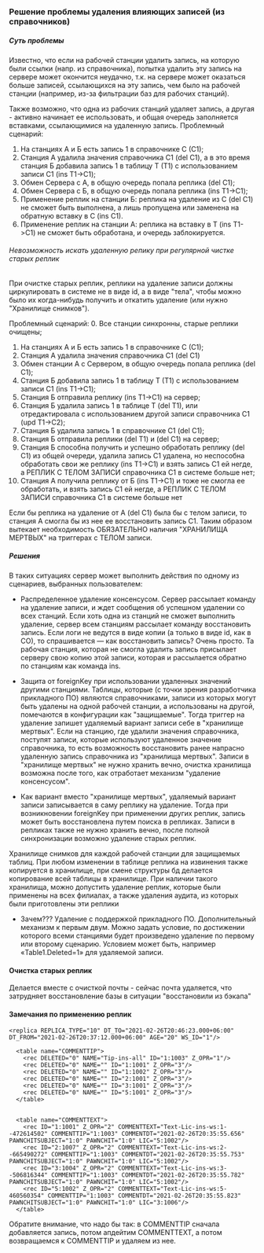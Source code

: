 ### Решение проблемы удаления влияющих записей (из справочников)

##### Суть проблемы

Известно, что если на рабочей станции удалить запись, на которую были ссылки (напр. из справочника),
попытка удалить эту запись на сервере может окончится неудачно, т.к. на сервере может оказаться больше записей,
ссылающихся на эту запись, чем было на рабочей станции (например, из-за фильтрации баз для рабочих станций).

Также возможно, что одна из рабочих станций удаляет запись, а другая - активно начинает ее использовать,
и общая очередь заполняется вставками, ссылающимися на удаленную запись.
Проблемный сценарий:
1. На станциях А и Б есть запись 1 в справочнике С (С1);
2. Станция А удалила значения справочника С1 (del C1), а в это время станция Б добавила запись 1 в таблицу Т (Т1) 
   с использованием записи С1 (ins T1->C1);
3. Обмен Сервера с А, в общую очередь попала реплика (del C1);
3. Обмен Сервера с Б, в общую очередь попала реплика (ins T1->C1);
4. Применение реплик на станции Б: реплика на удаление из С (del C1) не сможет быть выполнена, а лишь пропущена 
   или заменена на обратную вставку в С (ins С1).
5. Применение реплик на станции А: реплика на вставку в Т (ins T1->C1) не сможет быть обработана, и очередь заблокируется.

###### Невозможность искать удаленную репику при регулярной чистке старых реплик

При очистке старых реплик, реплики на удаление записи должны циркулировать в системе не в виде id, а в виде "тела", 
чтобы можно было их когда-нибудь получить и откатить удаление (или нужно "Хранилище снимков").

Проблемный сценарий:
0. Все станции синхронны, старые реплики очищены;
1. На станциях А и Б есть запись 1 в справочнике С (С1);
2. Станция А удалила значения справочника С1 (del C1)
3. Обмен станции А с Сервером, в общую очередь попала реплика (del C1);
4. Станция Б добавила запись 1 в таблицу Т (Т1) с использованием записи С1 (ins T1->C1);
5. Станция Б отправила реплику (ins T1->C1) на сервер;
6. Станция Б удалила запись 1 в таблице Т (del Т1), или отредактировала с использованием другой записи справочника С1 (upd T1->C2);
6. Станция Б удалила запись 1 в справочнике С1 (del С1);
7. Станция Б отправила реплики (del Т1) и (del С1) на сервер;
8. Станция Б способна получить и успешно обработать реплику (del C1) из общей очереди, удалила запись C1 удалена,
   но неспособна обработать свои же реплику (ins T1->C1) и взять запись С1 ей негде,
   а РЕПЛИК С ТЕЛОМ ЗАПИСИ справочника C1 в системе больше нет;
9. Станция А получила реплику от Б (ins T1->C1) и тоже не смогла ее обработать, и взять запись С1 ей негде,
   а РЕПЛИК С ТЕЛОМ ЗАПИСИ справочника C1 в системе больше нет
   
Если бы реплика на удаление от А (del C1) была бы с телом записи, то станция А смогла бы из нее ее восстановить запись C1.
Таким образом вытекает необходимость ОБЯЗАТЕЛЬНО наличия "ХРАНИЛИЩА МЕРТВЫХ" на триггерах с ТЕЛОМ записи.


##### Решения

В таких ситуациях сервер может выполнить действия по одному из сценариев, выбранных пользователем:

* Распределенное удаление консенсусом.
  Сервер рассылает команду на удаление записи, и ждет сообщения об успешном удалении со всех станций.
  Если хоть одна из станций не сможет выполнить удаление, сервер всем станциям рассылает команду восстановить запись.
  Если логи не ведутся в виде копии (а только в виде id, как в СО), то спрашивается — как восстановить запись?
  Очень просто. Та рабочая станция, которая не смогла удалить запись присылает серверу свою копию этой записи,
  которая и рассылается обратно по станциям как команда ins.

* Защита от foreignKey при использовании удаленных значений другими станциями.
  Таблицы, которые (с точки зрения разработчика прикладного ПО) являются справочниками,
  записи из которых могут быть удалены на одной рабочей станции, а использованы на другой,
  помечаются в конфигурации как "защищаемые". Тогда триггер на удаление запишет удаляемый вариант записи себе в "хранилище мертвых".
  Если на станцию, где удалили значения справочника, поступят записи, которые используют удаленное значение справочника,
  то есть возможность восстановить ранее напрасно удаленную запись справочника из "хранилища мертвых".
  Записи в "хранилище мертвых" не нужно хранить вечно, очистка хранилища возможна после того,
  как отработает механизм "удаление консенсусом".

* Как вариант вместо "хранилище мертвых", удаляемый вариант записи записывается в саму реплику на удаление. 
  Тогда при возникновении foreignKey при применении других реплик, запись может быть восстановлена путем поиска в репликах.
  Записи в репликах также не нужно хранить вечно, после полной синхронизации возможно удаление старых реплик.

Хранилище снимков для каждой рабочей станции для защищаемых таблиц. При любом изменении в таблице реплика на извинения
также копируется в хранилище, при смене структуры бд делается копирование всей таблицы в хранилище. При наличии такого
хранилища, можно допустить удаление реплик, которые были применены на всех филиалах, а также удаления аудита, из которых
были приготовлены эти реплики

* Зачем??? Удаление с поддержкой прикладного ПО. Дополнительный механизм к первым двум.
  Можно задать условие, по достижении которого всеми станциями будет произведено удаление по первому или второму сценарию.
  Условием может быть, например «Table1.Deleted=1» для удаляемой записи.

#### Очистка старых реплик

Делается вместе с очисткой почты - сейчас почта удаляется, что затрудняет восстановление базы в ситуации "восстановили из бэкапа"                      


#### Замечания по применению реплик
       
~~~
<replica REPLICA_TYPE="10" DT_TO="2021-02-26T20:46:23.000+06:00" DT_FROM="2021-02-26T20:37:12.000+06:00" AGE="20" WS_ID="1"/>

  <table name="COMMENTTIP">
    <rec DELETED="0" NAME="Tip-ins-all" ID="1:1003" Z_OPR="1"/>
    <rec DELETED="0" NAME="" ID="1:1001" Z_OPR="3"/>
    <rec DELETED="0" NAME="" ID="1:1002" Z_OPR="3"/>
    <rec DELETED="0" NAME="" ID="2:1001" Z_OPR="3"/>
    <rec DELETED="0" NAME="" ID="3:1001" Z_OPR="3"/>
    <rec DELETED="0" NAME="" ID="5:1001" Z_OPR="3"/>
  </table>


  <table name="COMMENTTEXT">
    <rec ID="1:1001" Z_OPR="2" COMMENTTEXT="Text-Lic-ins-ws:1--472614502" COMMENTTIP="1:1003" COMMENTDT="2021-02-26T20:35:55.656" PAWNCHITSUBJECT="1:0" PAWNCHIT="1:0" LIC="5:1002"/>
    <rec ID="2:1007" Z_OPR="2" COMMENTTEXT="Text-Lic-ins-ws:2--665490272" COMMENTTIP="1:1003" COMMENTDT="2021-02-26T20:35:55.753" PAWNCHITSUBJECT="1:0" PAWNCHIT="1:0" LIC="5:1002"/>
    <rec ID="3:1004" Z_OPR="2" COMMENTTEXT="Text-Lic-ins-ws:3--506816344" COMMENTTIP="1:1003" COMMENTDT="2021-02-26T20:35:55.782" PAWNCHITSUBJECT="1:0" PAWNCHIT="1:0" LIC="5:1002"/>
    <rec ID="5:1002" Z_OPR="2" COMMENTTEXT="Text-Lic-ins-ws:5-460560354" COMMENTTIP="1:1003" COMMENTDT="2021-02-26T20:35:55.823" PAWNCHITSUBJECT="1:0" PAWNCHIT="1:0" LIC="3:1006"/>
  </table>
~~~

Обратите внимание, что надо бы так: в COMMENTTIP сначала добавляется запись, потом апдейтим COMMENTTEXT, а потом возвращаемся к COMMENTTIP и удаляем из нее.